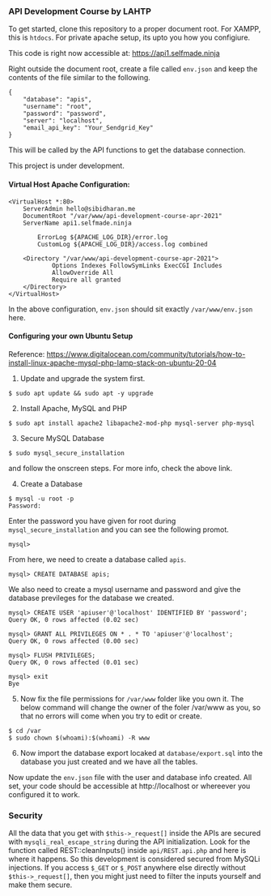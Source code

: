 ### API Development Course by LAHTP

To get started, clone this repository to a proper document root. For XAMPP, this is `htdocs`. For private apache setup, its upto you how you configiure.

This code is right now accessible at: https://api1.selfmade.ninja

Right outside the document root, create a file called `env.json` and keep the contents of the file similar to the following.

```
{
	"database": "apis",
	"username": "root",
	"password": "password",
	"server": "localhost",
	"email_api_key": "Your_Sendgrid_Key"
}
```

This will be called by the API functions to get the database connection.

This project is under development.

#### Virtual Host Apache Configuration:

```
<VirtualHost *:80>
    ServerAdmin hello@sibidharan.me
    DocumentRoot "/var/www/api-development-course-apr-2021"
    ServerName api1.selfmade.ninja

        ErrorLog ${APACHE_LOG_DIR}/error.log
        CustomLog ${APACHE_LOG_DIR}/access.log combined

    <Directory "/var/www/api-development-course-apr-2021">
            Options Indexes FollowSymLinks ExecCGI Includes
            AllowOverride All
            Require all granted
    </Directory>
</VirtualHost>
```

In the above configuration, `env.json` should sit exactly `/var/www/env.json` here.

#### Configuring your own Ubuntu Setup

Reference: https://www.digitalocean.com/community/tutorials/how-to-install-linux-apache-mysql-php-lamp-stack-on-ubuntu-20-04

1. Update and upgrade the system first.

```
$ sudo apt update && sudo apt -y upgrade
```

2. Install Apache, MySQL and PHP

```
$ sudo apt install apache2 libapache2-mod-php mysql-server php-mysql
```

3. Secure MySQL Database

```
$ sudo mysql_secure_installation
```

and follow the onscreen steps. For more info, check the above link.

4. Create a Database

```
$ mysql -u root -p
Password:
```

Enter the password you have given for root during `mysql_secure_installation` and you can see the following promot.

```
mysql>
```

From here, we need to create a database called `apis`.

```
mysql> CREATE DATABASE apis;
```

We also need to create a mysql username and password and give the database previleges for the database we created.

```
mysql> CREATE USER 'apiuser'@'localhost' IDENTIFIED BY 'password';
Query OK, 0 rows affected (0.02 sec)

mysql> GRANT ALL PRIVILEGES ON * . * TO 'apiuser'@'localhost';
Query OK, 0 rows affected (0.00 sec)

mysql> FLUSH PRIVILEGES;
Query OK, 0 rows affected (0.01 sec)

mysql> exit
Bye

```

5. Now fix the file permissions for `/var/www` folder like you own it. The below command will change the owner of the foler /var/www as you, so that no errors will come when you try to edit or create.

```
$ cd /var
$ sudo chown $(whoami):$(whoami) -R www
```

6. Now import the database export locaked at `database/export.sql` into the database you just created and we have all the tables.

Now update the `env.json` file with the user and database info created. All set, your code should be accessible at http://localhost or whereever you configured it to work.

### Security

All the data that you get with `$this->_request[]` inside the APIs are secured with `mysqli_real_escape_string` during the API initialization. Look for the function called REST::cleanInputs() inside `api/REST.api.php` and here is where it happens. So this development is considered secured from MySQLi injections. If you access `$_GET` or `$_POST` anywhere else directly without `$this->_request[]`, then you might just need to filter the inputs yourself and make them secure.
